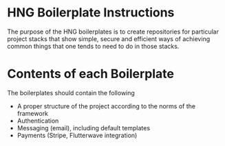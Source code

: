 # HNG Boilerplate Instructions

The purpose of the HNG boilerplates is to create repositories for particular project stacks that show simple, secure and efficient ways of achieving common things that one tends to need to do in those stacks.

# Contents of each Boilerplate

The boilerplates should contain the following

- A proper structure of the project according to the norms of the framework
- Authentication
- Messaging (email), including default templates
- Payments (Stripe, Flutterwave integration)
